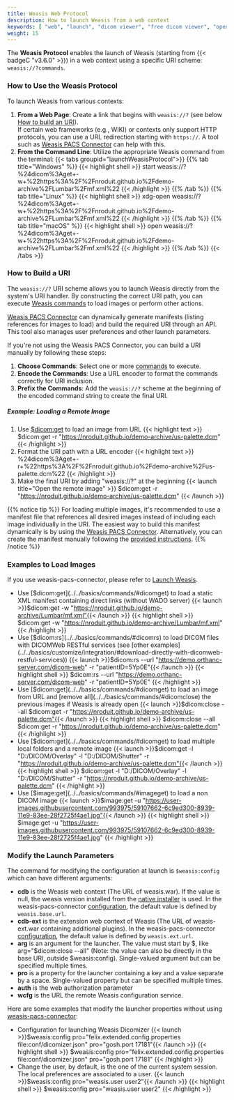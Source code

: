 ```yaml
---
title: Weasis Web Protocol
description: How to launch Weasis from a web context
keywords: [ "web", "launch", "dicom viewer", "free dicom viewer", "open source dicom viewer", "weasis dicom viewer",  "multi-platform dicom viewer", "dicom", "pacs", "pacs viewer" ]
weight: 15
---
```


The **Weasis Protocol** enables the launch of Weasis (starting from {{< badgeC "v3.6.0" >}}) in a web context using a specific URI scheme: `weasis://?commands`.

### How to Use the Weasis Protocol

To launch Weasis from various contexts:
1. **From a Web Page**: Create a link that begins with `weasis://?` (see below [How to build an URI](#how-to-build-a-uri)).<br>
   If certain web frameworks (e.g., WIKI) or contexts only support HTTP protocols, you can use a URL redirection starting with `https://`. A tool such as [Weasis PACS Connector](https://github.com/nroduit/weasis-pacs-connector">weasis-pacs-connector) can help with this.
2. **From the Command Line**: Utilize the appropriate Weasis command from the terminal:
{{< tabs groupid="launchWeasisProtocol">}}
{{% tab title="Windows" %}}
{{< highlight shell >}}
start weasis://?%24dicom%3Aget+-w+%22https%3A%2F%2Fnroduit.github.io%2Fdemo-archive%2FLumbar%2Fmf.xml%22
{{< /highlight >}}
{{% /tab %}}
{{% tab title="Linux" %}}
{{< highlight shell >}}
xdg-open weasis://?%24dicom%3Aget+-w+%22https%3A%2F%2Fnroduit.github.io%2Fdemo-archive%2FLumbar%2Fmf.xml%22
{{< /highlight >}}
{{% /tab %}}
{{% tab title="macOS" %}}
{{< highlight shell >}}
open weasis://?%24dicom%3Aget+-w+%22https%3A%2F%2Fnroduit.github.io%2Fdemo-archive%2FLumbar%2Fmf.xml%22
{{< /highlight >}}
{{% /tab %}}
{{< /tabs >}}

### How to Build a URI
The `weasis://?` URI scheme allows you to launch Weasis directly from the system's URI handler. By constructing the correct URI path, you can execute [Weasis commands](../../basics/commands) to load images or perform other actions.

[Weasis PACS Connector](https://github.com/nroduit/weasis-pacs-connector#launch-weasis) can dynamically generate manifests (listing references for images to load) and build the required URI through an API. This tool also manages user preferences and other launch parameters.

If you're not using the Weasis PACS Connector, you can build a URI manually by following these steps:
1. **Choose Commands**: Select one or more [commands](../../basics/commands) to execute.
2. **Encode the Commands**: Use a URL encoder to format the commands correctly for URI inclusion.
3. **Prefix the Commands**: Add the `weasis://?` scheme at the beginning of the encoded command string to create the final URI.

##### Example: Loading a Remote Image
1. Use [$dicom:get](../../basics/commands/#dicomget) to load an image from URL
{{< highlight text >}}
$dicom:get -r "https://nroduit.github.io/demo-archive/us-palette.dcm"
{{< /highlight >}}
2. Format the URI path with a URL encoder
{{< highlight text >}}
%24dicom%3Aget+-r+%22https%3A%2F%2Fnroduit.github.io%2Fdemo-archive%2Fus-palette.dcm%22
{{< /highlight >}}
3. Make the final URI by adding "weasis://?" at the beginning
{{< launch title="Open the remote image" >}}
$dicom:get -r "https://nroduit.github.io/demo-archive/us-palette.dcm"
{{< /launch >}}

{{% notice tip %}}
For loading multiple images, it's recommended to use a manifest file that references all desired images instead of including each image individually in the URI. The easiest way to build this manifest dynamically is by using the [Weasis PACS Connector](https://github.com/nroduit/weasis-pacs-connector">weasis-pacs-connector). Alternatively, you can create the manifest manually following the [provided instructions](../../basics/customize/integration/#build-an-xml-manifest).
{{% /notice %}}

### Examples to Load Images

If you use weasis-pacs-connector, please refer to <a target="_blank" href="https://github.com/nroduit/weasis-pacs-connector#launch-weasis">Launch Weasis</a>.

* Use [$dicom:get](../../basics/commands/#dicomget) to load a static XML manifest containing direct links (without WADO server) {{< launch >}}$dicom:get -w "https://nroduit.github.io/demo-archive/Lumbar/mf.xml"{{< /launch >}}
{{< highlight shell >}}
$dicom:get -w "https://nroduit.github.io/demo-archive/Lumbar/mf.xml"
{{< /highlight >}}
* Use [$dicom:rs](../../basics/commands/#dicomrs) to load DICOM files with DICOMWeb RESTful services (see [other examples](../../basics/customize/integration/#download-directly-with-dicomweb-restful-services)) {{< launch >}}$dicom:rs --url "https://demo.orthanc-server.com/dicom-web" -r "patientID=5Yp0E"{{< /launch >}}
{{< highlight shell >}}
$dicom:rs --url "https://demo.orthanc-server.com/dicom-web" -r "patientID=5Yp0E"
{{< /highlight >}}
* Use [$dicom:get](../../basics/commands/#dicomget) to load an image from URL and [remove all](../../basics/commands/#dicomclose) the previous images if Weasis is already open {{< launch >}}$dicom:close --all $dicom:get -r "https://nroduit.github.io/demo-archive/us-palette.dcm"{{< /launch >}}
{{< highlight shell >}}
$dicom:close --all $dicom:get -r "https://nroduit.github.io/demo-archive/us-palette.dcm"
{{< /highlight >}}
* Use [$dicom:get](../../basics/commands/#dicomget) to load multiple local folders and a remote image {{< launch >}}$dicom:get -l "D:/DICOM/Overlay" -l "D:/DICOM/Shutter" -r "https://nroduit.github.io/demo-archive/us-palette.dcm"{{< /launch >}}
{{< highlight shell >}}
$dicom:get -l "D:/DICOM/Overlay" -l "D:/DICOM/Shutter" -r "https://nroduit.github.io/demo-archive/us-palette.dcm"
{{< /highlight >}}
* Use [$image:get](../../basics/commands/#imageget) to load a non DICOM image {{< launch >}}$image:get -u "https://user-images.githubusercontent.com/993975/59107662-6c9ed300-8939-11e9-83ee-28f2725f4ae1.jpg"{{< /launch >}}
{{< highlight shell >}}
$image:get -u "https://user-images.githubusercontent.com/993975/59107662-6c9ed300-8939-11e9-83ee-28f2725f4ae1.jpg"
{{< /highlight >}}

### Modify the Launch Parameters

The command for modifying the configuration at launch is `$weasis:config` which can have different arguments:

* **cdb** is the Weasis web context (The URL of weasis.war). If the value is null, the weasis version installed from the [native installer](../) is used. In the weasis-pacs-connector <a target="_blank" href="https://github.com/nroduit/weasis-pacs-connector/blob/master/src/main/resources/weasis-pacs-connector.properties">configuration</a>, the default value is defined by `weasis.base.url`.
* **cdb-ext** is the extension web context of Weasis (The URL of weasis-ext.war containing additional plugins). In the weasis-pacs-connector <a target="_blank" href="https://github.com/nroduit/weasis-pacs-connector/blob/master/src/main/resources/weasis-pacs-connector.properties">configuration</a>, the default value is defined by `weasis.ext.url`.
* **arg** is an argument for the launcher. The value must start by $, like arg="$dicom:close --all" (Note: the value can also be directly in the base URI, outside $weasis:config). Single-valued argument but can be specified multiple times.
* **pro** is a property for the launcher containing a key and a value separate by a space. Single-valued property but can be specified multiple times.
* **auth** is the web authorization parameter
* **wcfg** is the URL the remote Weasis configuration service.

Here are some examples that modify the launcher properties without using <a target="_blank" href="https://github.com/nroduit/weasis-pacs-connector#launch-weasis">weasis-pacs-connector</a>:

* Configuration for launching Weasis Dicomizer {{< launch >}}$weasis:config pro="felix.extended.config.properties file:conf/dicomizer.json" pro="gosh.port 17181"{{< /launch >}}
{{< highlight shell >}}
$weasis:config pro="felix.extended.config.properties file:conf/dicomizer.json" pro="gosh.port 17181"
{{< /highlight >}}
* Change the user, by default, is the one of the current system session. The local preferences are associated to a user. {{< launch >}}$weasis:config pro="weasis.user user2"{{< /launch >}}
{{< highlight shell >}}
$weasis:config pro="weasis.user user2"
{{< /highlight >}}
